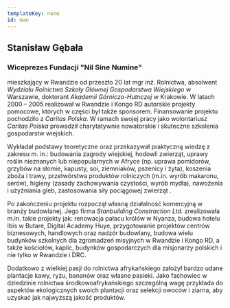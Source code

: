 ```yaml
---
templateKey: none
id: man
---
```

## Stanisław Gębała

### Wiceprezes Fundacji "Nil Sine Numine"

mieszkający w Rwandzie od przeszło 20 lat mgr inż. Rolnictwa, absolwent *Wydziału Rolnictwa Szkoły Głównej Gospodarstwa Wiejskiego* w Warszawie, doktorant *Akademii Górniczo-Hutnczej* w Krakowie. W latach 2000 – 2005 realizował w Rwandzie i Kongo RD autorskie projekty pomocowe, których w części był także sponsorem. Finansowanie projektu pochodziło z *Caritas Polska*. W ramach swojej pracy jako wolontariusz *Caritas Polska* prowadził charytatywnie nowatorskie i skuteczne szkolenia gospodarstw wiejskich. 

Wykładał podstawy teoretyczne oraz przekazywał praktyczną wiedzę z zakresu m. in.: budowania zagrody wiejskiej, hodowli zwierząt, uprawy roślin nieznanych lub niepopularnych w Afryce (np. uprawa pomidorów, grzybów na słomie, kapusty, soi, ziemniaków, pszenicy i żyta), koszenia zboża i trawy, przetwórstwa produktów rolniczych (m.in. wyrób makaronu, serów), higieny (zasady zachowywania czystości, wyrób mydła), nawożenia i użyźniania gleb, zastosowania siły pociągowej zwierząt . 

Po zakończeniu projektu rozpoczął własną działalność komercyjną w branży budowlanej. Jego firma *Stanbuilding Constraction Ltd.* zrealizowała m.in. takie projekty jak: renowacja pałacu królów w Nyanza, budowa hotelu Ibis w Butare, Digital Academy Huye, przygotowanie projektów centrów biznesowych, handlowych oraz nadzór budowlany, budowa wielu budynków szkolnych dla zgromadzeń misyjnych w Rwandzie i Kongo RD, a także kościołów, kaplic, budynków gospodarczych dla misjonarzy polskich i nie tylko w Rwandzie i DRC.

 Dodatkowo z wielkiej pasji do rolnictwa afrykańskiego założył bardzo udane plantacje kawy, ryżu, bananów oraz własne pasieki. Jako fachowiec w dziedzinie rolnictwa środkowoafrykańskiego szczególną wagę przykłada do aspektów ekologicznych swoich plantacji oraz selekcji owoców i ziarna, aby uzyskać jak najwyższą jakość produktów.